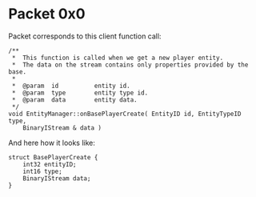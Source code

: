 # Packet 0x0

Packet corresponds to this client function call:

```
/**
 *	This function is called when we get a new player entity.
 *	The data on the stream contains only properties provided by the base.
 *
 *	@param	id			entity id.
 *	@param	type		entity type id.
 *	@param	data		entity data.
 */
void EntityManager::onBasePlayerCreate( EntityID id, EntityTypeID type,
	BinaryIStream & data )
```

And here how it looks like:

```
struct BasePlayerCreate {
    int32 entityID;
    int16 type;
    BinaryIStream data;
}
```
